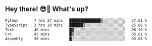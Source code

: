 ## Hey there! 😎👋 What's up?

<!--START_SECTION:waka-->

```txt
Python       7 hrs 27 mins   ██████████████▒░░░░░░░░░░   57.61 %
TypeScript   3 hrs 20 mins   ██████▒░░░░░░░░░░░░░░░░░░   25.86 %
Text         48 mins         █▓░░░░░░░░░░░░░░░░░░░░░░░   06.19 %
C++          43 mins         █▒░░░░░░░░░░░░░░░░░░░░░░░   05.61 %
Assembly     30 mins         █░░░░░░░░░░░░░░░░░░░░░░░░   03.88 %
```

<!--END_SECTION:waka-->
